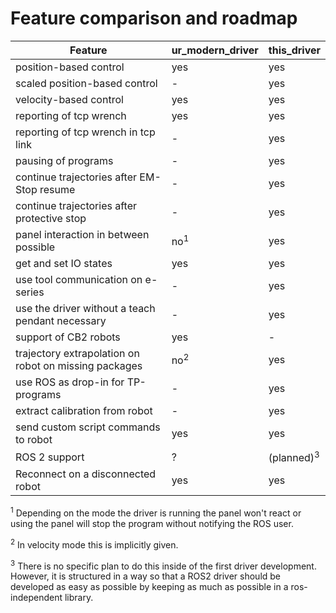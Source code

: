 # Feature comparison and roadmap

| Feature                                               | ur_modern_driver | this_driver           |
| ---                                                   | ---              | ---                   |
| position-based control                                | yes              | yes                   |
| scaled position-based control                         | -                | yes                   |
| velocity-based control                                | yes              | yes                   |
| reporting of tcp wrench                               | yes              | yes                   |
| reporting of tcp wrench in tcp link                   | -                | yes                   |
| pausing of programs                                   | -                | yes                   |
| continue trajectories after EM-Stop resume            | -                | yes                   |
| continue trajectories after protective stop           | -                | yes                   |
| panel interaction in between possible                 | no<sup>1</sup>   | yes                   |
| get and set IO states                                 | yes              | yes               |
| use tool communication on e-series                    | -                | yes                   |
| use the driver without a teach pendant necessary      | -                | yes               |
| support of CB2 robots                                 | yes              | -                     |
| trajectory extrapolation on robot on missing packages | no<sup>2</sup>   | yes                   |
| use ROS as drop-in for TP-programs                    | -                | yes   |
| extract calibration from robot                        | -                | yes                   |
| send custom script commands to robot                  | yes              | yes               |
| ROS 2 support                                         | ?                | (planned)<sup>3</sup> |
| Reconnect on a disconnected robot                     | yes              | yes           |

<sup>1</sup> Depending on the mode the driver is running the panel won't react or using the panel
will stop the program without notifying the ROS user.

<sup>2</sup> In velocity mode this is implicitly given.

<sup>3</sup> There is no specific plan to do this inside of the first driver development. However,
it is structured in a way so that a ROS2 driver should be developed as easy as possible by keeping
as much as possible in a ros-independent library.


